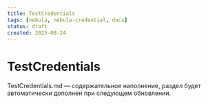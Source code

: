 ```yaml
---
title: TestCredentials
tags: [nebula, nebula-credential, docs]
status: draft
created: 2025-08-24
---
```


# TestCredentials

TestCredentials.md — содержательное наполнение, раздел будет автоматически дополнен при следующем обновлении.
